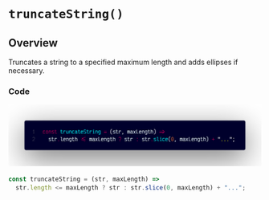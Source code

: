 # `truncateString()`

## Overview

Truncates a string to a specified maximum length and adds ellipses if necessary.

### Code

![A screenshot of the titular code snippet](../snapshots/truncateString.png)

```js
const truncateString = (str, maxLength) =>
  str.length <= maxLength ? str : str.slice(0, maxLength) + "...";
```

